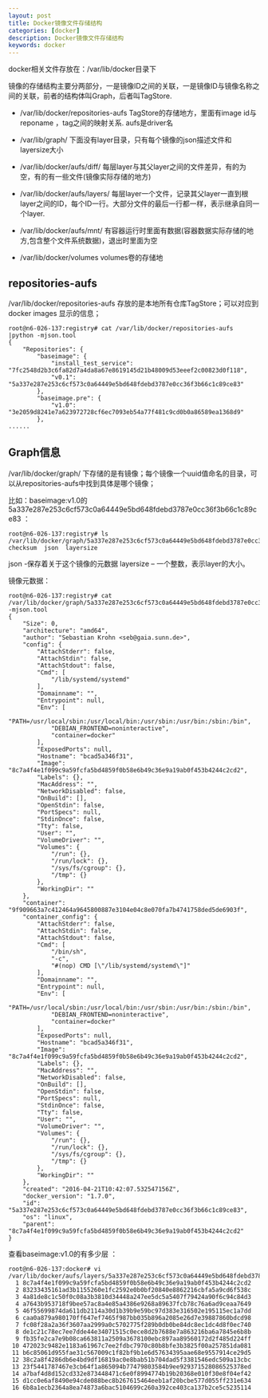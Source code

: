 ```yaml
---
layout: post
title: Docker镜像文件存储结构
categories: [docker]
description: Docker镜像文件存储结构
keywords: docker
---
```



docker相关文件存放在：/var/lib/docker目录下

镜像的存储结构主要分两部分，一是镜像ID之间的关联，一是镜像ID与镜像名称之间的关联，前者的结构体叫Graph，后者叫TagStore.

- /var/lib/docker/repositories-aufs TagStore的存储地方，里面有image id与reponame ，tag之间的映射关系. aufs是driver名
- /var/lib/graph/<image id> 下面没有layer目录，只有每个镜像的json描述文件和layersize大小
- /var/lib/docker/aufs/diff/<image id or container id> 每层layer与其父layer之间的文件差异，有的为空，有的有一些文件(镜像实际存储的地方)
- /var/lib/docker/aufs/layers/<image id or container id> 每层layer一个文件，记录其父layer一直到根layer之间的ID，每个ID一行。大部分文件的最后一行都一样，表示继承自同一个layer.
- /var/lib/docker/aufs/mnt/<image id or container id> 有容器运行时里面有数据(容器数据实际存储的地方,包含整个文件系统数据)，退出时里面为空

- /var/lib/docker/volumes volumes卷的存储地

## repositories-aufs
/var/lib/docker/repositories-aufs 存放的是本地所有仓库TagStore；可以对应到docker images 显示的信息；

```shell
root@n6-026-137:registry# cat /var/lib/docker/repositories-aufs |python -mjson.tool  
{
    "Repositories": {
        "baseimage": {
            "install_test_service": "7fc2548d2b3c6fa82d7a4da8a67e8619145d21b48009d53eeef2c00823d0f118",
            "v0.1": "5a337e287e253c6cf573c0a64449e5bd648fdebd3787e0cc36f3b66c1c89ce83"
        },
        "baseimage.pre": {
            "v1.0": "3e2059d8241e7a623972728cf6ec7093eb54a77f481c9cd0b0a86589ea1368d9"
        },
......
```

## Graph信息
/var/lib/docker/graph/ 下存储的是有镜像；每个镜像一个uuid值命名的目录，可以从repositories-aufs中找到具体是哪个镜像；

比如：baseimage:v1.0的5a337e287e253c6cf573c0a64449e5bd648fdebd3787e0cc36f3b66c1c89ce83 ：

```shell
root@n6-026-137:registry# ls /var/lib/docker/graph/5a337e287e253c6cf573c0a64449e5bd648fdebd3787e0cc36f3b66c1c89ce83/
checksum  json  layersize

```
json -保存着关于这个镜像的元数据
layersize – 一个整数，表示layer的大小。

镜像元数据：

```shell
root@n6-026-137:registry# cat /var/lib/docker/graph/5a337e287e253c6cf573c0a64449e5bd648fdebd3787e0cc36f3b66c1c89ce83/json|python -mjson.tool
{
    "Size": 0,
    "architecture": "amd64",
    "author": "Sebastian Krohn <seb@gaia.sunn.de>",
    "config": {
        "AttachStderr": false,
        "AttachStdin": false,
        "AttachStdout": false,
        "Cmd": [
            "/lib/systemd/systemd"
        ],
        "Domainname": "",
        "Entrypoint": null,
        "Env": [
            "PATH=/usr/local/sbin:/usr/local/bin:/usr/sbin:/usr/bin:/sbin:/bin",
            "DEBIAN_FRONTEND=noninteractive",
            "container=docker"
        ],
        "ExposedPorts": null,
        "Hostname": "bcad5a346f31",
        "Image": "8c7a4f4e1f099c9a59fcfa5bd4859f0b58e6b49c36e9a19ab0f453b4244c2cd2",
        "Labels": {},
        "MacAddress": "",
        "NetworkDisabled": false,
        "OnBuild": [],
        "OpenStdin": false,
        "PortSpecs": null,
        "StdinOnce": false,
        "Tty": false,
        "User": "",
        "VolumeDriver": "",
        "Volumes": {
            "/run": {},
            "/run/lock": {},
            "/sys/fs/cgroup": {},
            "/tmp": {}
        },
        "WorkingDir": ""
    },
    "container": "9f909663a7c412464a9645800887e3104e04c8e070fa7b4741758ded5de6903f",
    "container_config": {
        "AttachStderr": false,
        "AttachStdin": false,
        "AttachStdout": false,
        "Cmd": [
            "/bin/sh",
            "-c",
            "#(nop) CMD [\"/lib/systemd/systemd\"]"
        ],
        "Domainname": "",
        "Entrypoint": null,
        "Env": [
            "PATH=/usr/local/sbin:/usr/local/bin:/usr/sbin:/usr/bin:/sbin:/bin",
            "DEBIAN_FRONTEND=noninteractive",
            "container=docker"
        ],
        "ExposedPorts": null,
        "Hostname": "bcad5a346f31",
        "Image": "8c7a4f4e1f099c9a59fcfa5bd4859f0b58e6b49c36e9a19ab0f453b4244c2cd2",
        "Labels": {},
        "MacAddress": "",
        "NetworkDisabled": false,
        "OnBuild": [],
        "OpenStdin": false,
        "PortSpecs": null,
        "StdinOnce": false,
        "Tty": false,
        "User": "",
        "VolumeDriver": "",
        "Volumes": {
            "/run": {},
            "/run/lock": {},
            "/sys/fs/cgroup": {},
            "/tmp": {}
        },
        "WorkingDir": ""
    },
    "created": "2016-04-21T10:42:07.532547156Z",
    "docker_version": "1.7.0",
    "id": "5a337e287e253c6cf573c0a64449e5bd648fdebd3787e0cc36f3b66c1c89ce83",
    "os": "linux",
    "parent": "8c7a4f4e1f099c9a59fcfa5bd4859f0b58e6b49c36e9a19ab0f453b4244c2cd2"
}

```

查看baseimage:v1.0的有多少层 ：
```shell
root@n6-026-137:docker# vi /var/lib/docker/aufs/layers/5a337e287e253c6cf573c0a64449e5bd648fdebd3787e0cc36f3b66c1c89ce83
  1 8c7a4f4e1f099c9a59fcfa5bd4859f0b58e6b49c36e9a19ab0f453b4244c2cd2
  2 83233435161ad3b1155260e1fc2592e0b0bf20840e8862216cbfa5a9cd6f538c
  3 4a81de8c1c50f0c08a3b3810d34448a247ee5dc5a5407f79424a90f6c94c84d3
  4 a7643b953718f9bee57ac8a4e85a4386e9268a89637fcb78c76a6ad9ceaa7649
  5 46f55699874da611db2114a30d1b39b9e59bc97d383e316502e195115ec1a7dd
  6 caa0a879a980170ff647ef7465f987bb035b896a2085e26d7e39887860bdcd98
  7 fc08f28a2a36f3607aa2999a0c5702775f289b0db0be84dc8ec1dc4d8f0ec740
  8 de1c21c78ec7ee7dde44e34071515c0ece8d2b7688e7a863216ba6a7845e6b8b
  9 fb35fe2ca7e9b08ca663811a2509a3678100ebc897aa89560172d2f485d224ff
 10 472023c9482e1183a61967c7ee2fdbc7970c80b8bfe3b3825f00a257851da081
 11 b6c85061d955fae31c567009c1f82bf9b1e6d57634395aae68e9557914ce29d5
 12 38c2a8f4286db6e4bd9df16819ac0e8bab51b704dad5f3381546edc509a13cbc
 13 23f5441787467e3cb64f1a865094b77479803584b9ee929371528086525378ed
 14 a7baf4d8d152cd332e873448471c6e0f8994774b19b20368e010f30e8f04ef42
 15 d1cc0e6af8490e94cde088bec8b267615464eeb1af20bcbe577d055ff231e634
 16 6b8a1ecb2364a8ea74873a6bac5104699c260a392ce403ca137b2ce5c5235114
```

